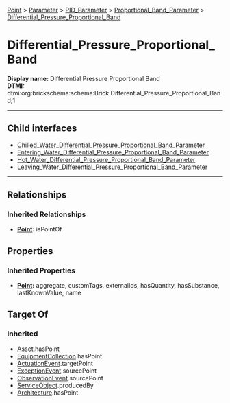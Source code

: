 [Point](../../../../Point.md) > [Parameter](../../../Parameter.md) > [PID_Parameter](../../PID_Parameter.md) > [Proportional_Band_Parameter](../Proportional_Band_Parameter.md) > [Differential_Pressure_Proportional_Band](#)
# Differential_Pressure_Proportional_Band

**Display name:** Differential Pressure Proportional Band<br />
**DTMI:** dtmi:org:brickschema:schema:Brick:Differential_Pressure_Proportional_Band;1

---


## Child interfaces
* [Chilled_Water_Differential_Pressure_Proportional_Band_Parameter](Chilled_Water_Differential_Pressure_Proportional_Band_Parameter.md)
* [Entering_Water_Differential_Pressure_Proportional_Band_Parameter](Entering_Water_Differential_Pressure_Proportional_Band_Parameter.md)
* [Hot_Water_Differential_Pressure_Proportional_Band_Parameter](Hot_Water_Differential_Pressure_Proportional_Band_Parameter.md)
* [Leaving_Water_Differential_Pressure_Proportional_Band_Parameter](Leaving_Water_Differential_Pressure_Proportional_Band_Parameter.md)

---
## Relationships
### Inherited Relationships
* **[Point](../../../../Point.md):** isPointOf
## Properties
### Inherited Properties
* **[Point](../../../../Point.md):** aggregate, customTags, externalIds, hasQuantity, hasSubstance, lastKnownValue, name
## Target Of
### Inherited
* [Asset](../../../../../Asset/Asset.md).hasPoint
* [EquipmentCollection](../../../../../Collection/AssetCollection/EquipmentCollection/EquipmentCollection.md).hasPoint
* [ActuationEvent](../../../../../Event/PointEvent/ActuationEvent.md).targetPoint
* [ExceptionEvent](../../../../../Event/PointEvent/ExceptionEvent.md).sourcePoint
* [ObservationEvent](../../../../../Event/PointEvent/ObservationEvent.md).sourcePoint
* [ServiceObject](../../../../../Information/ServiceObject/ServiceObject.md).producedBy
* [Architecture](../../../../../Space/Architecture/Architecture.md).hasPoint
